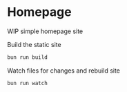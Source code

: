 # Homepage

WIP simple homepage site


Build the static site
```bash
bun run build
```

Watch files for changes and rebuild site
```bash
bun run watch
```
